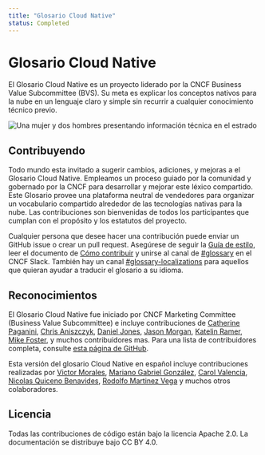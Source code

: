 ```yaml
---
title: "Glosario Cloud Native"
status: Completed
---
```


# Glosario Cloud Native

El Glosario Cloud Native es un proyecto liderado por la CNCF Business Value Subcommittee (BVS).
Su meta es explicar los conceptos nativos para la nube en un lenguaje claro y simple sin recurrir a cualquier conocimiento técnico previo.

<p><img class="mt-5" src="/images/homepage/stage.jpg" alt="Una mujer y dos hombres presentando información técnica en el estrado"></p>

## Contribuyendo

Todo mundo esta invitado a sugerir cambios, adiciones, y mejoras a el Glosario Cloud Native.
Empleamos un proceso guiado por la comunidad y gobernado por la CNCF para desarrollar y mejorar este léxico compartido.
Este Glosario provee una plataforma neutral de vendedores para organizar un vocabulario compartido alrededor de las tecnologías nativas para la nube.
Las contribuciones son bienvenidas de todos los participantes que cumplan con el propósito y los estatutos del proyecto.

Cualquier persona que desee hacer una contribución puede enviar un GitHub issue o crear un pull request.
Asegúrese de seguir la [Guía de estilo](/es/style-guide/), leer el documento de [Cómo contribuir](/es/contribute/) y unirse al canal de [#glossary](https://cloud-native.slack.com/archives/C02TX20MQBB) en el CNCF Slack.
También hay un canal [#glossary-localizations](https://cloud-native.slack.com/archives/C02N2RGFXDF) para aquellos que quieran ayudar a traducir el glosario a su idioma.

## Reconocimientos

El Glosario Cloud Native fue iniciado por CNCF Marketing Committee (Business Value Subcommittee) e incluye contribuciones de
[Catherine Paganini](https://www.linkedin.com/in/catherinepaganini/en/),
[Chris Aniszczyk](https://www.linkedin.com/in/caniszczyk/),
[Daniel Jones](https://www.linkedin.com/in/danieljoneseb/?originalSubdomain=uk),
[Jason Morgan](https://www.linkedin.com/in/jasonmorgan2/),
[Katelin Ramer](https://www.linkedin.com/in/katelinramer/),
[Mike Foster](https://www.linkedin.com/in/mfosterche/?originalSubdomain=ca),
y muchos contribuidores mas.
Para una lista de contribuidores completa, consulte [esta página de GitHub](https://github.com/cncf/glossary/graphs/contributors).

Esta versión del glosario Cloud Native en español incluye contribuciones realizadas por
[Victor Morales](https://www.linkedin.com/in/electrocucaracha/),
[Mariano Gabriel González](https://www.linkedin.com/in/marianogg9/),
[Carol Valencia](https://www.linkedin.com/in/carolgv/),
[Nicolas Quiceno Benavides](https://www.linkedin.com/in/nquiceno/),
[Rodolfo Martinez Vega](https://www.linkedin.com/in/rodomar/)
y muchos otros colaboradores.

## Licencia

Todas las contribuciones de código están bajo la licencia Apache 2.0.
La documentación se distribuye bajo CC BY 4.0.
